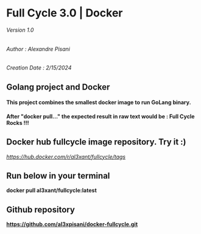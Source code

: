 # Full Cycle 3.0 | Docker

_Version 1.0_

######

_Author : Alexandre Pisani_

######

_Creation Date : 2/15/2024_

## Golang project and Docker

#### This project combines the smallest docker image to run GoLang binary.

#### After "docker pull..." the expected result in raw text would be : Full Cycle Rocks !!!

## Docker hub fullcycle image repository. Try it :)

_https://hub.docker.com/r/al3xant/fullcycle/tags_

## Run below in your terminal

**docker pull al3xant/fullcycle:latest**

## Github repository

**https://github.com/al3xpisani/docker-fullcycle.git**
